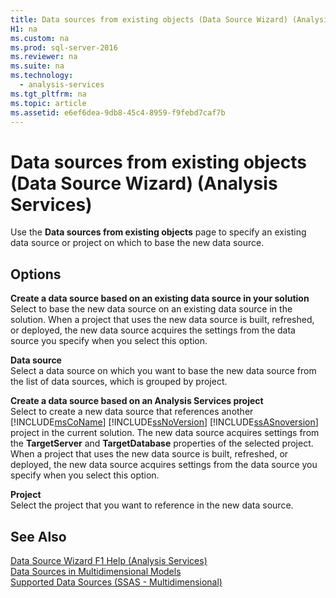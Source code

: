 ```yaml
---
title: Data sources from existing objects (Data Source Wizard) (Analysis Services)
H1: na
ms.custom: na
ms.prod: sql-server-2016
ms.reviewer: na
ms.suite: na
ms.technology: 
  - analysis-services
ms.tgt_pltfrm: na
ms.topic: article
ms.assetid: e6ef6dea-9db8-45c4-8959-f9febd7caf7b
---
```

# Data sources from existing objects (Data Source Wizard) (Analysis Services)
  Use the **Data sources from existing objects** page to specify an existing data source or project on which to base the new data source.  
  
## Options  
 **Create a data source based on an existing data source in your solution**  
 Select to base the new data source on an existing data source in the solution. When a project that uses the new data source is built, refreshed, or deployed, the new data source acquires the settings from the data source you specify when you select this option.  
  
 **Data source**  
 Select a data source on which you want to base the new data source from the list of data sources, which is grouped by project.  
  
 **Create a data source based on an Analysis Services project**  
 Select to create a new data source that references another [!INCLUDE[msCoName](../../Token/Other/msCoName_md.md)] [!INCLUDE[ssNoVersion](../../Token/Other/ssNoVersion_md.md)] [!INCLUDE[ssASnoversion](../../Token/Other/ssASnoversion_md.md)] project in the current solution. The new data source acquires settings from the **TargetServer** and **TargetDatabase** properties of the selected project. When a project that uses the new data source is built, refreshed, or deployed, the new data source acquires settings from the data source you specify when you select this option.  
  
 **Project**  
 Select the project that you want to reference in the new data source.  
  
## See Also  
 [Data Source Wizard F1 Help &#40;Analysis Services&#41;](../../Topics/TopicNameNotContainA/Data-Source-Wizard-F1-Help--Analysis-Services-.md)   
 [Data Sources in Multidimensional Models](../../Topics/TopicNameNotContainA/Data-Sources-in-Multidimensional-Models.md)   
 [Supported Data Sources &#40;SSAS - Multidimensional&#41;](../../Topics/TopicNameNotContainA/Supported-Data-Sources--SSAS---Multidimensional-.md)  
  
  